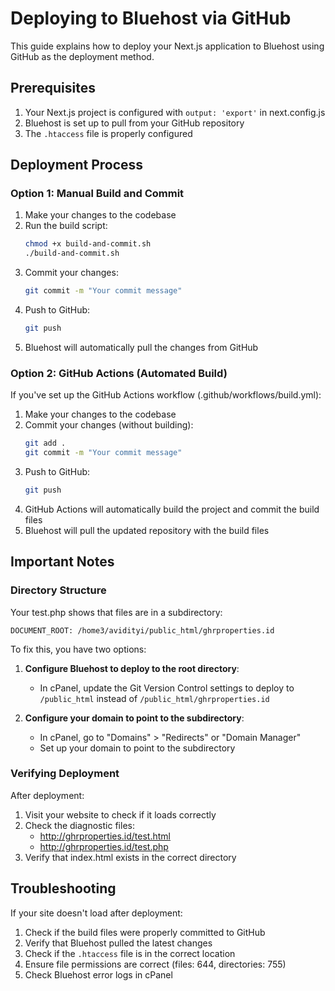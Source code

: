 # Deploying to Bluehost via GitHub

This guide explains how to deploy your Next.js application to Bluehost using GitHub as the deployment method.

## Prerequisites

1. Your Next.js project is configured with `output: 'export'` in next.config.js
2. Bluehost is set up to pull from your GitHub repository
3. The `.htaccess` file is properly configured

## Deployment Process

### Option 1: Manual Build and Commit

1. Make your changes to the codebase
2. Run the build script:
   ```bash
   chmod +x build-and-commit.sh
   ./build-and-commit.sh
   ```
3. Commit your changes:
   ```bash
   git commit -m "Your commit message"
   ```
4. Push to GitHub:
   ```bash
   git push
   ```
5. Bluehost will automatically pull the changes from GitHub

### Option 2: GitHub Actions (Automated Build)

If you've set up the GitHub Actions workflow (.github/workflows/build.yml):

1. Make your changes to the codebase
2. Commit your changes (without building):
   ```bash
   git add .
   git commit -m "Your commit message"
   ```
3. Push to GitHub:
   ```bash
   git push
   ```
4. GitHub Actions will automatically build the project and commit the build files
5. Bluehost will pull the updated repository with the build files

## Important Notes

### Directory Structure

Your test.php shows that files are in a subdirectory:
```
DOCUMENT_ROOT: /home3/avidityi/public_html/ghrproperties.id
```

To fix this, you have two options:

1. **Configure Bluehost to deploy to the root directory**:
   - In cPanel, update the Git Version Control settings to deploy to `/public_html` instead of `/public_html/ghrproperties.id`

2. **Configure your domain to point to the subdirectory**:
   - In cPanel, go to "Domains" > "Redirects" or "Domain Manager"
   - Set up your domain to point to the subdirectory

### Verifying Deployment

After deployment:

1. Visit your website to check if it loads correctly
2. Check the diagnostic files:
   - http://ghrproperties.id/test.html
   - http://ghrproperties.id/test.php
3. Verify that index.html exists in the correct directory

## Troubleshooting

If your site doesn't load after deployment:

1. Check if the build files were properly committed to GitHub
2. Verify that Bluehost pulled the latest changes
3. Check if the `.htaccess` file is in the correct location
4. Ensure file permissions are correct (files: 644, directories: 755)
5. Check Bluehost error logs in cPanel 